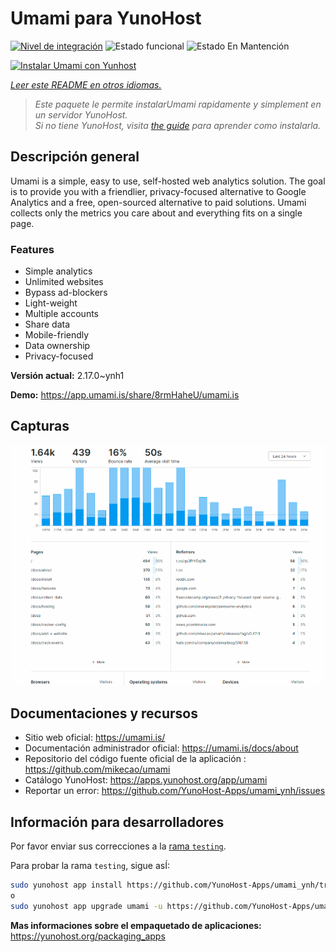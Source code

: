 <!--
Este archivo README esta generado automaticamente<https://github.com/YunoHost/apps/tree/master/tools/readme_generator>
No se debe editar a mano.
-->

# Umami para YunoHost

[![Nivel de integración](https://apps.yunohost.org/badge/integration/umami)](https://ci-apps.yunohost.org/ci/apps/umami/)
![Estado funcional](https://apps.yunohost.org/badge/state/umami)
![Estado En Mantención](https://apps.yunohost.org/badge/maintained/umami)

[![Instalar Umami con Yunhost](https://install-app.yunohost.org/install-with-yunohost.svg)](https://install-app.yunohost.org/?app=umami)

*[Leer este README en otros idiomas.](./ALL_README.md)*

> *Este paquete le permite instalarUmami rapidamente y simplement en un servidor YunoHost.*  
> *Si no tiene YunoHost, visita [the guide](https://yunohost.org/install) para aprender como instalarla.*

## Descripción general

Umami is a simple, easy to use, self-hosted web analytics solution. The goal is to provide you with a friendlier, privacy-focused alternative to Google Analytics and a free, open-sourced alternative to paid solutions. Umami collects only the metrics you care about and everything fits on a single page. 

### Features

- Simple analytics
- Unlimited websites
- Bypass ad-blockers
- Light-weight
- Multiple accounts
- Share data
- Mobile-friendly
- Data ownership
- Privacy-focused


**Versión actual:** 2.17.0~ynh1

**Demo:** <https://app.umami.is/share/8rmHaheU/umami.is>

## Capturas

![Captura de Umami](./doc/screenshots/dark.png)

## Documentaciones y recursos

- Sitio web oficial: <https://umami.is/>
- Documentación administrador oficial: <https://umami.is/docs/about>
- Repositorio del código fuente oficial de la aplicación : <https://github.com/mikecao/umami>
- Catálogo YunoHost: <https://apps.yunohost.org/app/umami>
- Reportar un error: <https://github.com/YunoHost-Apps/umami_ynh/issues>

## Información para desarrolladores

Por favor enviar sus correcciones a la [rama `testing`](https://github.com/YunoHost-Apps/umami_ynh/tree/testing).

Para probar la rama `testing`, sigue asÍ:

```bash
sudo yunohost app install https://github.com/YunoHost-Apps/umami_ynh/tree/testing --debug
o
sudo yunohost app upgrade umami -u https://github.com/YunoHost-Apps/umami_ynh/tree/testing --debug
```

**Mas informaciones sobre el empaquetado de aplicaciones:** <https://yunohost.org/packaging_apps>

